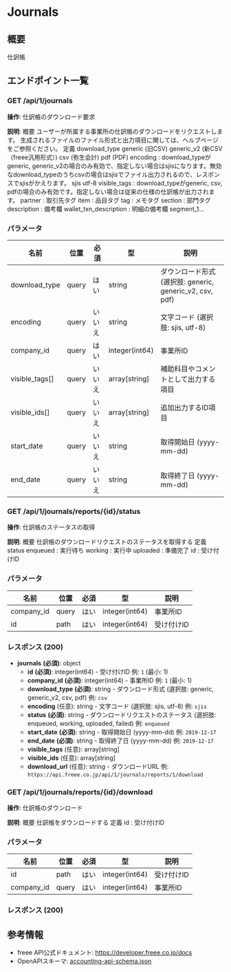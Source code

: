 # Journals

## 概要

仕訳帳

## エンドポイント一覧

### GET /api/1/journals

**操作**: 仕訳帳のダウンロード要求

**説明**: 概要 ユーザーが所属する事業所の仕訳帳のダウンロードをリクエストします。 生成されるファイルのファイル形式と出力項目に関しては、ヘルプページをご参照ください。 定義 download_type generic (旧CSV) generic_v2 (新CSV（freee汎用形式）) csv (弥生会計) pdf (PDF) encoding : download_typeがgeneric, generic_v2の場合のみ有効で、指定しない場合はsjisになります。無効なdownload_typeのうちcsvの場合はsjisでファイル出力されるので、レスポンスでsjisがかえります。 sjis utf-8 visible_tags : download_typeがgeneric, csv, pdfの場合のみ有効です。指定しない場合は従来の仕様の仕訳帳が出力されます。 partner : 取引先タグ item : 品目タグ tag : メモタグ section : 部門タグ description : 備考欄 wallet_txn_description : 明細の備考欄 segment_1...

### パラメータ

| 名前 | 位置 | 必須 | 型 | 説明 |
|------|------|------|-----|------|
| download_type | query | はい | string | ダウンロード形式 (選択肢: generic, generic_v2, csv, pdf) |
| encoding | query | いいえ | string | 文字コード (選択肢: sjis, utf-8) |
| company_id | query | はい | integer(int64) | 事業所ID |
| visible_tags[] | query | いいえ | array[string] | 補助科目やコメントとして出力する項目 |
| visible_ids[] | query | いいえ | array[string] | 追加出力するID項目 |
| start_date | query | いいえ | string | 取得開始日 (yyyy-mm-dd) |
| end_date | query | いいえ | string | 取得終了日 (yyyy-mm-dd) |

### GET /api/1/journals/reports/{id}/status

**操作**: 仕訳帳のステータスの取得

**説明**: 概要 仕訳帳のダウンロードリクエストのステータスを取得する 定義 status enqueued : 実行待ち working : 実行中 uploaded : 準備完了 id : 受け付けID

### パラメータ

| 名前 | 位置 | 必須 | 型 | 説明 |
|------|------|------|-----|------|
| company_id | query | はい | integer(int64) | 事業所ID |
| id | path | はい | integer(int64) | 受け付けID |

### レスポンス (200)

- **journals** **(必須)**: object
  - **id** **(必須)**: integer(int64) - 受け付けID 例: `1` (最小: 1)
  - **company_id** **(必須)**: integer(int64) - 事業所ID 例: `1` (最小: 1)
  - **download_type** **(必須)**: string - ダウンロード形式 (選択肢: generic, generic_v2, csv, pdf) 例: `csv`
  - **encoding** (任意): string - 文字コード (選択肢: sjis, utf-8) 例: `sjis`
  - **status** **(必須)**: string - ダウンロードリクエストのステータス (選択肢: enqueued, working, uploaded, failed) 例: `enqueued`
  - **start_date** **(必須)**: string - 取得開始日 (yyyy-mm-dd) 例: `2019-12-17`
  - **end_date** **(必須)**: string - 取得終了日 (yyyy-mm-dd) 例: `2019-12-17`
  - **visible_tags** (任意): array[string]
  - **visible_ids** (任意): array[string]
  - **download_url** (任意): string - ダウンロードURL 例: `https://api.freee.co.jp/api/1/journals/reports/1/download`

### GET /api/1/journals/reports/{id}/download

**操作**: 仕訳帳のダウンロード

**説明**: 概要 仕訳帳をダウンロードする 定義 id : 受け付けID

### パラメータ

| 名前 | 位置 | 必須 | 型 | 説明 |
|------|------|------|-----|------|
| id | path | はい | integer(int64) | 受け付けID |
| company_id | query | はい | integer(int64) | 事業所ID |

### レスポンス (200)



## 参考情報

- freee API公式ドキュメント: https://developer.freee.co.jp/docs
- OpenAPIスキーマ: [accounting-api-schema.json](../../openapi/accounting-api-schema.json)
